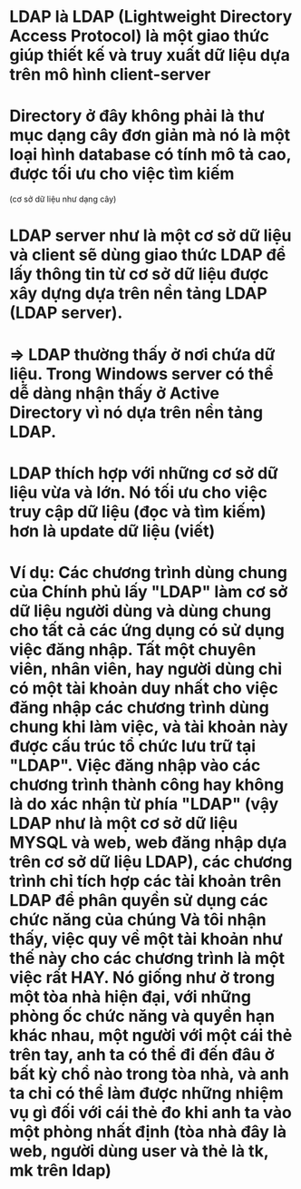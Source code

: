 # LDAP là LDAP (Lightweight Directory Access Protocol) là một giao thức giúp thiết kế và truy xuất dữ liệu dựa trên mô hình client-server

# Directory ở đây không phải là thư mục dạng cây đơn giản mà nó là một loại hình database có tính mô tả cao, được tối ưu cho việc tìm kiếm
(cơ sở dữ liệu như dạng cây)

# LDAP server như là một cơ sở dữ liệu và client sẽ dùng giao thức LDAP để lấy thông tin từ cơ sở dữ liệu được xây dựng dựa trên nền tảng LDAP (LDAP server). 

# => LDAP thường thấy ở nơi chứa dữ liệu. Trong Windows server có thể dễ dàng nhận thấy ở Active Directory vì nó dựa trên nền tảng LDAP. 

# LDAP thích hợp với những cơ sở dữ liệu vừa và lớn. Nó tối ưu cho việc truy cập dữ liệu (đọc và tìm kiếm) hơn là update dữ liệu (viết)

# Ví dụ: Các chương trình dùng chung của Chính phủ lấy "LDAP" làm cơ sở dữ liệu người dùng và dùng chung cho tất cả các ứng dụng có sử dụng việc đăng nhập. Tất một chuyên viên, nhân viên, hay người dùng chỉ có một tài khoản duy nhất cho việc đăng nhập các chương trình dùng chung khi làm việc, và tài khoản này được cấu trúc tổ chức lưu trữ tại "LDAP". Việc đăng nhập vào các chương trình thành công hay không là do xác nhận từ phía "LDAP" (vậy LDAP như là một cơ sở dữ liệu MYSQL và web, web đăng nhập dựa trên cơ sở dữ liệu LDAP), các chương trình chỉ tích hợp các tài khoản trên LDAP để phân quyền sử dụng các chức năng của chúng  Và tôi nhận thấy, việc quy về một tài khoản như thế này cho các chương trình là một việc rất HAY. Nó giống như ở trong một tòa nhà hiện đại, với những phòng ốc chức năng và quyền hạn khác nhau, một người với một cái thẻ trên tay, anh ta có thể đi đến đâu ở bất kỳ chổ nào trong tòa nhà, và anh ta chỉ có thể làm được những nhiệm vụ gì đối với cái thẻ đo khi anh ta vào một phòng nhất định (tòa nhà đây là web, người dùng user và thẻ là tk, mk trên ldap)

# 
